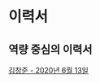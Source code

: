 # 이력서

## 역량 중심의 이력서

[김창준 - 2020년 6월 13일](https://www.facebook.com/cjunekim/posts/3477505705611305)
